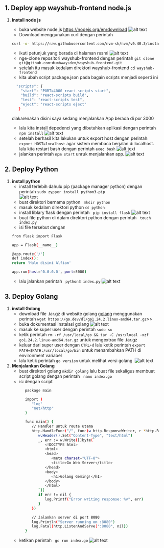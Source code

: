 ## 1. Deploy app wayshub-frontend node.js
1. **install node js**  
   - buka website node js https://nodejs.org/en/download
   ![alt text](image.png)
   - Download menggunakan curl dengan perintah

   ```bash
   curl -o- https://raw.githubusercontent.com/nvm-sh/nvm/v0.40.3/install.sh | bash
   ```
     - ikuti petunjuk yang berada di halaman resmi
     ![alt text](image-1.png)  
     - nge-clone repositori wayshub-frontend dengan perintah ```git clone git@github.com:dumbwaysdev/wayshub-frontend.git```
     - setelah itu masuk kedalam direktori wayshub-frontend ``` cd wayshub-frontend ```
     - kita ubah script package.json pada bagain scripts menjadi seperti ini
     ```bash
       "scripts": {
         "start": "PORT=4000 react-scripts start",
         "build": "react-scripts build",
         "test": "react-scripts test",
         "eject": "react-scripts eject"
        }
     ```
     diakarenakan disini saya sedang menjalankan App berada di por 3000
     - lalu kita install depedenci yang dibutuhkan aplikasi dengan perintah ```npm install```
     ![alt text](image-2.png)
     - setelah berhasil kita lakukan untuk export host dengan perintah ``` export HOST=localhost``` agar sistem membaca berjalan di localhost. lalu kita restart bash dengan perintah ``` exec bash ```
     ![alt text](image-3.png)   
     - jalankan perintah ```npm start``` unruk menjalankan app.
     ![alt text](image-4.png)

## 2. Deploy Python 
1. **install python**  
     - install terlebih dahulu pip (package manager python) dengan perintah ```sudo zypper install python3-pip```  
     ![alt text](image-5.png)
     - buat direktori bernama python ``` mkdir python```
     - masuk kedalam direktori python ``` cd python ```
     - install liblary flask dengan perintah ``` pip install flask```
     ![alt text](image-6.png)
     - buat file python di dalam direktori python dengan perintah ``` touch index.py```
     - isi file tersebut dengan 
     ```bash
     from flask import Flask

     app = Flask(__name__)

     @app.route('/')
     def index():
     return 'Halo disini Alfian'

     app.run(host='0.0.0.0', port=5000)

     ```
     - lalu jalankan perintah ``` python3 index.py```
     ![alt text](image-7.png)

## 3. Deploy Golang 
1. **install Golang**  
   - download file .tar.gz di website golang [golang](https://go.dev/dl/) menggunakan perintah ```wget https://go.dev/dl/go1.24.2.linux-amd64.tar.gz```>>
   - buka dokumentasi instalasi golang
   ![alt text](image-8.png)
   -  masuk ke super user dengan perintah ```sudo su```
   -  ketik perintah ```rm -rf /usr/local/go && tar -C /usr/local -xzf go1.24.2.linux-amd64.tar.gz``` untuk mengextrax file .tar.gz
   - keluar dari super user dengan ```CTRL+d``` lalu ketik perintah ```export PATH=$PATH:/usr/local/go/bin``` untuk menambahkan PATH di environment variabel
   - lalu ketik perintah ``` go version ``` untuk melihat versi golang.
   ![alt text](image-9.png)
1. **Menjalankan Golang**
   - buat direktori golang ``` mkdir golang ``` lalu buat file sekaligus membuat script golang dengan perintah ``` nano index.go```
   - isi dengan script
   ```bash
         package main

         import (
            "log"
            "net/http"
         )

         func main() {
            // Handler untuk route utama
            http.HandleFunc("/", func(w http.ResponseWriter, r *http.Request) {
               w.Header().Set("Content-Type", "text/html")
               _, err := w.Write([]byte(`
                  <!DOCTYPE html>
                  <html>
                  <head>
                     <meta charset="UTF-8">
                     <title>Go Web Server</title>
                  </head>
                  <body>
                     <h1>Golang Geming!</h1>
                  </body>
                  </html>
               `))
               if err != nil {
                  log.Printf("Error writing response: %v", err)
               }
            })

            // Jalankan server di port 8080
            log.Println("Server running on :8080")
            log.Fatal(http.ListenAndServe(":8080", nil))
         }
   ```
   - ketikan perintah ``` go run index.go```
   ![alt text](image-10.png)
 


